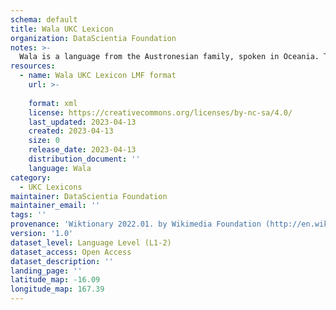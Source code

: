 ```yaml
---
schema: default
title: Wala UKC Lexicon
organization: DataScientia Foundation
notes: >-
  Wala is a language from the Austronesian family, spoken in Oceania. The UKC Lexicon of Wala is represented as a lexico-semantic network. It consists of words, word senses, synsets, as well as sense-level and synset-level relationships.
resources:
  - name: Wala UKC Lexicon LMF format
    url: >-
      
    format: xml
    license: https://creativecommons.org/licenses/by-nc-sa/4.0/
    last_updated: 2023-04-13
    created: 2023-04-13
    size: 0
    release_date: 2023-04-13
    distribution_document: ''
    language: Wala
category:
  - UKC Lexicons
maintainer: DataScientia Foundation
maintainer_email: ''
tags: ''
provenance: 'Wiktionary 2022.01. by Wikimedia Foundation (http://en.wiktionary.org); Princeton WordNet 2.1 by Princeton University (https://wordnet.princeton.edu)'
version: '1.0'
dataset_level: Language Level (L1-2)
dataset_access: Open Access
dataset_description: ''
landing_page: ''
latitude_map: -16.09
longitude_map: 167.39
---
```

